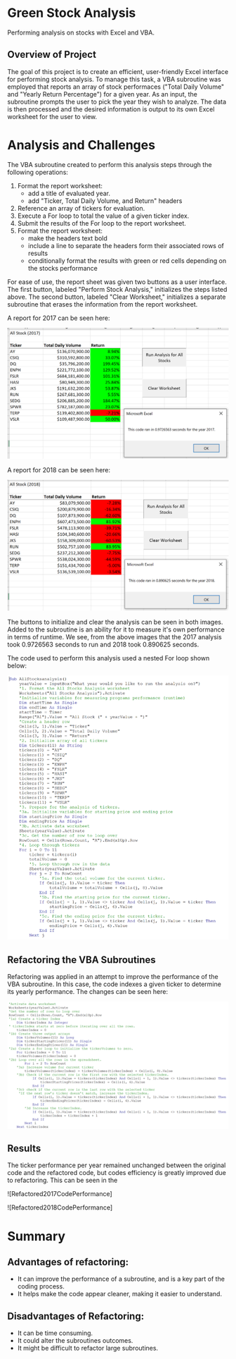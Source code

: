 # Green Stock Analysis
Performing analysis on stocks with Excel and VBA.

## Overview of Project

The goal of this project is to create an efficient, user-friendly Excel interface for performing stock analysis. To manage this task, a VBA subroutine was employed that reports an array of stock performaces ("Total Daily Volume" and "Yearly Return Percentage") for a given year. As an input, the subroutine prompts the user to pick the year they wish to analyze. The data is then processed and the desired information is output to its own Excel worksheet for the user to view.

# Analysis and Challenges

The VBA subroutine created to perform this analysis steps through the following operations:

1. Format the report worksheet:
   * add a title of evaluated year.
   * add "Ticker, Total Daily Volume, and Return" headers
3. Reference an array of tickers for evaluation.
4. Execute a For loop to total the value of a given ticker index.
5. Submit the results of the For loop to the report worksheet.
6. Format the report worksheet:
   * make the headers text bold
   * include a line to separate the headers form their associated rows of results
   * conditionally format the results with green or red cells depending on the stocks performance

For ease of use, the report sheet was given two buttons as a user interface. The first button, labeled "Perform Stock Analysis," initializes the steps listed above. The second button, labeled "Clear Worksheet," initializes a separate subroutine that erases the information from the report worksheet.

A report for 2017 can be seen here:

![Output for 2017](https://github.com/jp3tty/stock-analysis/blob/main/Resources/2017_analysis_OG.PNG)

A report for 2018 can be seen here:

![Output for 2018](https://github.com/jp3tty/stock-analysis/blob/main/Resources/2018_analysis_OG.PNG)

The buttons to initialize and clear the analysis can be seen in both images. Added to the subroutine is an ability for it to measure it's own performance in terms of runtime. We see, from the above images that the 2017 analysis took 0.9726563 seconds to run and 2018 took 0.890625 seconds.

The code used to perform this analysis used a nested For loop shown below:

![OG All Stock Analysis](https://github.com/jp3tty/stock-analysis/blob/main/Resources/OG_code.PNG)

## Refactoring the VBA Subroutines

Refactoring was applied in an attempt to improve the performance of the VBA subroutine. In this case, the code indexes a given ticker to determine its yearly performance. The changes can be seen here:

![Refactored For Loop](https://github.com/jp3tty/stock-analysis/blob/main/Resources/refactoredNestedLoop(2).PNG)

## Results
The ticker performance per year remained unchanged between the original code and the refactored code, but codes efficiency is greatly improved due to refactoring. This can be seen in the 

![Refactored2017CodePerformance]

![Refactored2018CodePerformance]

# Summary

## Advantages of refactoring:
* It can improve the performance of a subroutine, and is a key part of the coding process.
* It helps make the code appear cleaner, making it easier to understand.

 ## Disadvantages of Refactoring:
* It can be time consuming.
* It could alter the subroutines outcomes.
* It might be difficult to refactor large subroutines.
